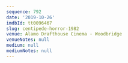 ```yaml
---
sequence: 792
date: '2019-10-26'
imdbId: tt0096467
slug: centipede-horror-1982
venue: Alamo Drafthouse Cinema - Woodbridge
venueNotes: null
medium: null
mediumNotes: null
---
```


